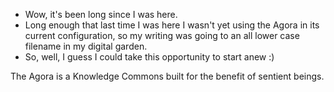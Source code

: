 - Wow, it's been long since I was here.
- Long enough that last time I was here I wasn't yet using the Agora in its current configuration, so my writing was going to an all lower case filename in my digital garden.
- So, well, I guess I could take this opportunity to start anew :)

The Agora is a Knowledge Commons built for the benefit of sentient beings. 
